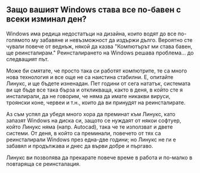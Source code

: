 <?php require("../../entete.php"); ?> <?php require("../../base.php"); ?>

<div id="corps">

<h2>Защо вашият Windows става все по-бавен с всеки изминал ден?</h2>

Windows има редица недостатъци на дизайна, които водят до все по-голямото му забавяне и невъзможност да издържи дълго. Вероятно сте чували повече от веднъж, някой да казва "Компютърът ми става бавен, ще реинсталирам." Реинсталирането на Windows решава проблема... до следващият път.

Може би смятате, че просто така си работят компютрите, те са много нова технология и все още не са наистина стабилни. Е, опитайте Линукс, и ще бъдете изненадан. Пет години от сега нататък, системата ви ще бъде все така бърза и откликваща, както в деня, в който сте я инсталирали, да не говорим, че няма да имате никакви вируси, троянски коне, червеи и т.н., които да ви принудят на реинсталирате.

Аз съм успял да убедя много хора да преминат към Линукс, като запазят Windows на диска си, защото се нуждаят от някои софтуер, който Линукс няма (напр. Autocad), така че те използват и двете системи. От деня, в който са преминали, повечето от тях са реинсталирали Windows през една-две години; но Линукс не ги е забавял и продължава и днес да върви добре и пъргаво.

Линукс ви позволява да прекарате повече време в работа и по-малко в повтаряща се реинсталация.

</div>


